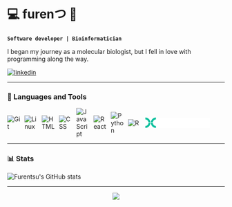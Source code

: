 # 💻 furenつ 🧬

**`Software developer | Bioinformatician`**


I began my journey as a molecular biologist, but I fell in love with programming along the way.

<div style="display: flex; align-items: center; gap: 10px; flex-wrap: wrap;">
    <a href="https://www.linkedin.com/in/eugenio-franzoso-9809b3226/" target="_blank">
        <img alt="linkedin" title="Follow me on LikedIn" src="https://custom-icon-badges.demolab.com/badge/LinkedIn-blue.svg?logo=linkedin-img&logoColor=white"/></a> 
</div>

---

### 🧰 Languages and Tools

<div style="display: flex; align-items: center; gap: 10px; flex-wrap: wrap;">
    <img alt="Git" width="30px" src="https://cdn.jsdelivr.net/gh/devicons/devicon/icons/git/git-original.svg" />
    <img alt="Linux" width="30px" src="https://cdn.jsdelivr.net/gh/devicons/devicon/icons/linux/linux-original.svg" />
    <img alt="HTML" width="30px" src="https://cdn.jsdelivr.net/gh/devicons/devicon/icons/html5/html5-plain.svg" />
    <img alt="CSS" width="30px" src="https://cdn.jsdelivr.net/gh/devicons/devicon/icons/css3/css3-plain.svg" />
    <img alt="JavaScript" width="30px" src="https://cdn.jsdelivr.net/gh/devicons/devicon/icons/javascript/javascript-plain.svg" />
    <img alt="React" width="30px" src="https://cdn.jsdelivr.net/gh/devicons/devicon/icons/react/react-original.svg" />
    <img alt="Python" width="30px" src="https://cdn.jsdelivr.net/gh/devicons/devicon/icons/python/python-plain.svg" />
    <img alt="R" width="30px" src="https://raw.githubusercontent.com/devicons/devicon/refs/tags/v2.16.0/icons/r/r-original.svg" />
    <img alt="Nextflow" width="150px" src="https://raw.githubusercontent.com/nextflow-io/nextflow/master/docs/_static/nextflow-logo-bg-dark.png" />
</div>

---

### 📊 Stats

![Furentsu's GitHub stats](https://github-readme-stats.vercel.app/api?username=furentsu&show_icons=true&theme=gruvbox)

---

<!-- Counter -->
<div align="center">
  
  [![](https://visitcount.itsvg.in/api?id=technologyhell&icon=10&color=6)](https://visitcount.itsvg.in)
</div>

